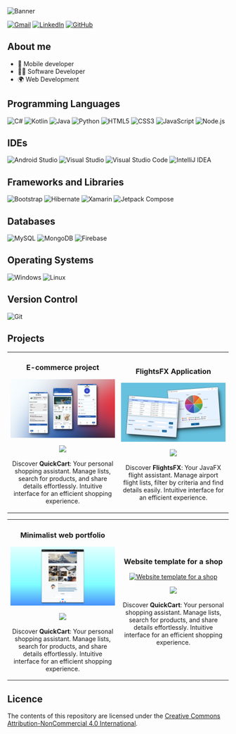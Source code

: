 <img src="https://github.com/Raurez/Image-repo-profile/blob/main/Ra%C3%BAl%20Ram%C3%ADrez%20Botella.svg" alt="Banner">

[![Gmail](https://img.shields.io/badge/Gmail-D14836?style=for-the-badge&logo=gmail&logoColor=white)](mailto:raurambot@gmail.com)
[![LinkedIn](https://img.shields.io/badge/LinkedIn-0077B5?style=for-the-badge&logo=linkedin&logoColor=white)](https://www.linkedin.com/in/ra%C3%BAl-ram%C3%ADrez-botella-998523302/)
[![GitHub](https://img.shields.io/badge/GitHub-181717?style=for-the-badge&logo=github&logoColor=white)](https://github.com/Raurez)

## About me 

- 📲 Mobile developer
- 👨‍💻 Software Developer      
- 🌍 Web Development

## Programming Languages

![C#](https://img.shields.io/badge/C%23-239120?style=for-the-badge&logo=csharp&logoColor=white)
![Kotlin](https://img.shields.io/badge/Kotlin-0095D5?style=for-the-badge&logo=kotlin&logoColor=white)
![Java](https://img.shields.io/badge/java-%23ED8B00.svg?style=for-the-badge&logo=openjdk&logoColor=black)
![Python](https://img.shields.io/badge/Python-3776AB?style=for-the-badge&logo=python&logoColor=white)
![HTML5](https://img.shields.io/badge/HTML5-E34F26?style=for-the-badge&logo=html5&logoColor=white)
![CSS3](https://img.shields.io/badge/CSS3-1572B6?style=for-the-badge&logo=css3&logoColor=white)
![JavaScript](https://img.shields.io/badge/JavaScript-F7DF1E?style=for-the-badge&logo=javascript&logoColor=black)
![Node.js](https://img.shields.io/badge/Node.js-339933?style=for-the-badge&logo=nodedotjs&logoColor=white)

## IDEs

![Android Studio](https://img.shields.io/badge/Android%20Studio-3DDC84?style=for-the-badge&logo=android%20studio&logoColor=white)
![Visual Studio](https://img.shields.io/badge/Visual%20Studio-5C2D91?style=for-the-badge&logo=visual%20studio&logoColor=white)
![Visual Studio Code](https://img.shields.io/badge/Visual%20Studio%20Code-0078D4?style=for-the-badge&logo=visual%20studio%20code&logoColor=white)
![IntelliJ IDEA](https://img.shields.io/badge/IntelliJ%20IDEA-000000?style=for-the-badge&logo=intellij%20idea&logoColor=white)

## Frameworks and Libraries

![Bootstrap](https://img.shields.io/badge/Bootstrap-563D7C?style=for-the-badge&logo=bootstrap&logoColor=white)
![Hibernate](https://img.shields.io/badge/Hibernate-59666C?style=for-the-badge&logo=hibernate&logoColor=white)
![Xamarin](https://img.shields.io/badge/Xamarin-3498DB?style=for-the-badge&logo=xamarin&logoColor=white)
![Jetpack Compose](https://img.shields.io/badge/Jetpack_Compose-4285F4?style=for-the-badge&logo=jetpack-compose&logoColor=white)

## Databases

![MySQL](https://img.shields.io/badge/MySQL-4479A1?style=for-the-badge&logo=mysql&logoColor=white)
![MongoDB](https://img.shields.io/badge/MongoDB-47A248?style=for-the-badge&logo=mongodb&logoColor=white)
![Firebase](https://img.shields.io/badge/Firebase-FFCA28?style=for-the-badge&logo=firebase&logoColor=black)

## Operating Systems

![Windows](https://img.shields.io/badge/Windows-0078D6?style=for-the-badge&logo=windows&logoColor=white)
![Linux](https://img.shields.io/badge/Linux-FCC624?style=for-the-badge&logo=linux&logoColor=black)

## Version Control

![Git](https://img.shields.io/badge/Git-F05032?style=for-the-badge&logo=git&logoColor=white)

## Projects

<table>
  <tr>
    <td width="50%">
      <h3 align="center">E-commerce project</h3>
      <div align="center">
        <a href="https://github.com/Raurez/E-commerce_project" target="_blank">
          <img src="https://github.com/Raurez/Image-repo-profile/blob/main/Mockpu_play_store%20L.png" width="350" alt="E-commerce project">
        </a>
        <p>
          <a href="https://github.com/Raurez/E-commerce_project" target="_blank">
            <img src="https://img.shields.io/badge/CODE-ff9?style=for-the-badge&logo=github&logoColor=black">
          </a>
        </p>
        <p>Discover <strong>QuickCart</strong>: Your personal shopping assistant. Manage lists, search for products, and share details effortlessly. Intuitive interface for an efficient shopping experience.</p>
      </div>                                                                                   
    </td>
    <td width="50%">
      <h3 align="center">FlightsFX Application</h3>
      <div align="center">
        <a href="https://github.com/Raurez/FlightsFX_Application" target="_blank">
          <img src="https://github.com/Raurez/Image-repo-profile/blob/main/Fly_FX.png" width="350" alt="FlightsFX Application">
        </a>
        <p>
          <a href="https://github.com/Raurez/FlightsFX_Application" target="_blank">
            <img src="https://img.shields.io/badge/CODE-80ffaa?style=for-the-badge&logo=github&logoColor=black">
          </a>
        </p>
        <p>Discover <strong>FlightsFX</strong>: Your JavaFX flight assistant. Manage airport flight lists, filter by criteria and find details easily. Intuitive interface for an efficient experience.</p>
      </div>                                                             
    </td>  
  </tr>
</table>

<table>
  <tr>
    <td width="50%">
      <h3 align="center">Minimalist web portfolio</h3>
      <div align="center">
        <a href="https://github.com/Raurez/Minimalist_web_portfolio" target="_blank">
          <img src="https://github.com/Raurez/Image-repo-profile/blob/main/portafolio_minimalista.png" width="350" alt="Minimalist web portfolio">
        </a>
        <p>
          <a href="https://github.com/Raurez/Minimalist_web_portfolio" target="_blank">
            <img src="https://img.shields.io/badge/CODE-ff9?style=for-the-badge&logo=github&logoColor=black">
          </a>
        </p>
        <p>Discover <strong>QuickCart</strong>: Your personal shopping assistant. Manage lists, search for products, and share details effortlessly. Intuitive interface for an efficient shopping experience.</p>
      </div>                                                                                 
    </td>
    <td width="50%">
      <h3 align="center">Website template for a shop</h3>
      <div align="center">
        <a href="https://github.com/Raurez/Website_template_for_a_shop" target="_blank">
          <img src="https://github.com/Raurez/Image-repo-profile/blob/main/shop_templete.png" width="350" alt="Website template for a shop">
        </a>
        <p>
          <a href="https://github.com/Raurez/Website_template_for_a_shop" target="_blank">
            <img src="https://img.shields.io/badge/CODE-cfaae0?style=for-the-badge&logo=github&logoColor=black">
          </a>
        </p>
        <p>Discover <strong>QuickCart</strong>: Your personal shopping assistant. Manage lists, search for products, and share details effortlessly. Intuitive interface for an efficient shopping experience.</p>
      </div>                                                                                
    </td>
  </tr>
</table>

## Licence

The contents of this repository are licensed under the [Creative Commons Attribution-NonCommercial 4.0 International](https://creativecommons.org/licenses/by-nc/4.0/).
</div>
<br>
